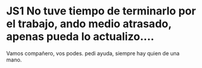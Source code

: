 # JS1 No tuve tiempo de terminarlo por el trabajo, ando medio atrasado, apenas pueda lo actualizo....
Vamos compañero, vos podes. pedi ayuda, siempre hay quien de una mano.

